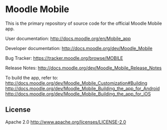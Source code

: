 Moodle Mobile
============

This is the primary repository of source code for the official Moodle Mobile app.

User documentation: http://docs.moodle.org/en/Mobile_app

Developer documentation: http://docs.moodle.org/dev/Moodle_Mobile

Bug Tracker:  https://tracker.moodle.org/browse/MOBILE

Release Notes: http://docs.moodle.org/dev/Moodle_Mobile_Release_Notes

To build the app, refer to:
http://docs.moodle.org/dev/Moodle_Mobile_Customization#Building
http://docs.moodle.org/dev/Moodle_Mobile_Building_the_app_for_Android
http://docs.moodle.org/dev/Moodle_Mobile_Building_the_app_for_iOS

## License
Apache 2.0 http://www.apache.org/licenses/LICENSE-2.0

